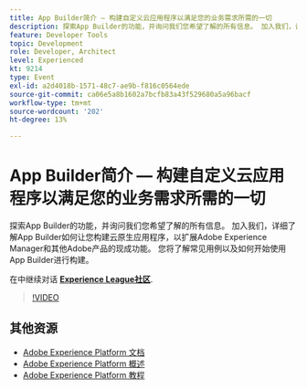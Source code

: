 ```yaml
---
title: App Builder简介 — 构建自定义云应用程序以满足您的业务需求所需的一切
description: 探索App Builder的功能，并询问我们您希望了解的所有信息。 加入我们，详细了解App Builder如何让您构建云原生应用程序，以扩展Adobe Experience Manager和其他Adobe产品的现成功能。 您将了解常见用例以及如何开始使用App Builder进行构建。
feature: Developer Tools
topic: Development
role: Developer, Architect
level: Experienced
kt: 9214
type: Event
exl-id: a2d4018b-1571-48c7-ae9b-f816c0564ede
source-git-commit: ca06e5a8b1602a7bcfb83a43f529680a5a96bacf
workflow-type: tm+mt
source-wordcount: '202'
ht-degree: 13%

---
```


# App Builder简介 — 构建自定义云应用程序以满足您的业务需求所需的一切

探索App Builder的功能，并询问我们您希望了解的所有信息。 加入我们，详细了解App Builder如何让您构建云原生应用程序，以扩展Adobe Experience Manager和其他Adobe产品的现成功能。 您将了解常见用例以及如何开始使用App Builder进行构建。

在中继续对话 **[Experience League社区](https://adobe.ly/3AYeJlv)**.

>[!VIDEO](https://video.tv.adobe.com/v/337767/?quality=12&learn=on&hidetitle=true)

## 其他资源

- [Adobe Experience Platform 文档](https://experienceleague.adobe.com/docs/experience-platform.html)
- [Adobe Experience Platform 概述](https://experienceleague.adobe.com/docs/experience-platform/landing/home.html?lang=zh-Hans)
- [Adobe Experience Platform 教程](https://experienceleague.adobe.com/docs/platform-learn/tutorials/overview.html?lang=en)
